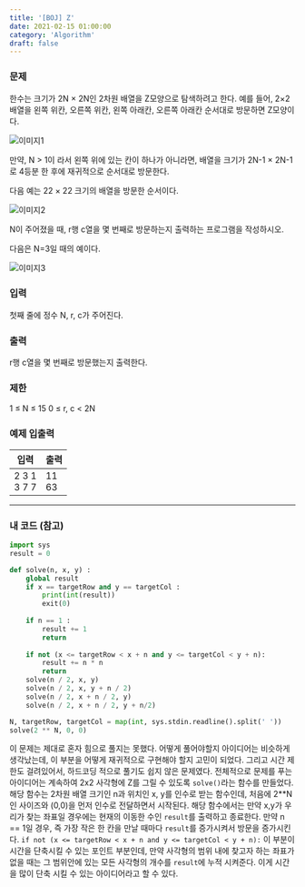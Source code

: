 ```yaml
---
title: '[BOJ] Z'
date: 2021-02-15 01:00:00
category: 'Algorithm'
draft: false
---
```


### 문제

한수는 크기가 2N × 2N인 2차원 배열을 Z모양으로 탐색하려고 한다. 예를 들어, 2×2배열을 왼쪽 위칸, 오른쪽 위칸, 왼쪽 아래칸, 오른쪽 아래칸 순서대로 방문하면 Z모양이다.

![이미지1](https://upload.acmicpc.net/21c73b56-5a91-43aa-b71f-9b74925c0adc/-/preview/)

만약, N > 1이 라서 왼쪽 위에 있는 칸이 하나가 아니라면, 배열을 크기가 2N-1 × 2N-1로 4등분 한 후에 재귀적으로 순서대로 방문한다.

다음 예는 22 × 22 크기의 배열을 방문한 순서이다.

![이미지2](https://upload.acmicpc.net/adc7cfae-e84d-4d5c-af8e-ee011f8fff8f/-/preview/)

N이 주어졌을 때, r행 c열을 몇 번째로 방문하는지 출력하는 프로그램을 작성하시오.

다음은 N=3일 때의 예이다.

![이미지3](https://upload.acmicpc.net/d3e84bb7-9424-4764-ad3a-811e7fcbd53f/-/preview/_)

### 입력

첫째 줄에 정수 N, r, c가 주어진다.

### 출력

r행 c열을 몇 번째로 방문했는지 출력한다.

### 제한

1 ≤ N ≤ 15
0 ≤ r, c < 2N

### 예제 입출력

| 입력              | 출력        |
| ----------------- | ----------- |
| 2 3 1 </br> 3 7 7 | 11 </br> 63 |

---

### 내 코드 (참고)

```python
import sys
result = 0

def solve(n, x, y) :
    global result
    if x == targetRow and y == targetCol :
        print(int(result))
        exit(0)
        
    if n == 1 :
        result += 1
        return
    
    if not (x <= targetRow < x + n and y <= targetCol < y + n):
        result += n * n
        return
    solve(n / 2, x, y)
    solve(n / 2, x, y + n / 2)
    solve(n / 2, x + n / 2, y)
    solve(n / 2, x + n / 2, y + n/2)

N, targetRow, targetCol = map(int, sys.stdin.readline().split(' '))
solve(2 ** N, 0, 0)
```

이 문제는 제대로 혼자 힘으로 풀지는 못했다. 어떻게 풀어야할지 아이디어는 비슷하게 생각났는데, 이 부분을 어떻게 재귀적으로 구현해야 할지 고민이 되었다. 그리고 시간 제한도 걸려있어서, 하드코딩 적으로 풀기도 쉽지 않은 문제였다. 전체적으로 문제를 푸는 아이디어는 계속하여 2x2 사각형에 Z를 그릴 수 있도록 `solve()`라는 함수를 만들었다. 해당 함수는 2차원 배열 크기인 n과 위치인 x, y를 인수로 받는 함수인데, 처음에 2**N인 사이즈와 (0,0)을 먼저 인수로 전달하면서 시작된다. 해당 함수에서는 만약 x,y가 우리가 찾는 좌표일 경우에는 현재의 이동한 수인 `result`를 출력하고 종료한다. 만약 n == 1일 경우, 즉 가장 작은 한 칸을 만날 때마다 `result`를 증가시켜서 방문을 증가시킨다. `if not (x <= targetRow < x + n and y <= targetCol < y + n):` 이 부분이 시간을 단축시킬 수 있는 포인트 부분인데, 만약 사각형의 범위 내에 찾고자 하는 좌표가 없을 때는 그 범위안에 있는 모든 사각형의 개수를 `result`에 누적 시켜준다. 이게 시간을 많이 단축 시킬 수 있는 아이디어라고 할 수 있다.
